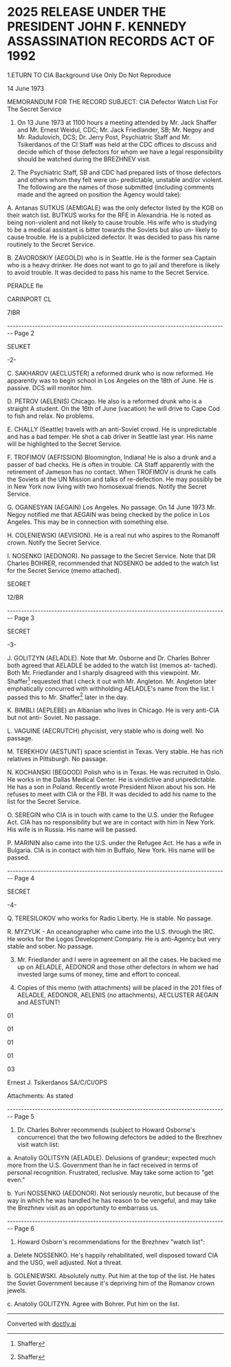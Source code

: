 # 2025 RELEASE UNDER THE PRESIDENT JOHN F. KENNEDY ASSASSINATION RECORDS ACT OF 1992

1.ETURN TO CIA
Background Use Only
Do Not Reproduce

14 June 1973

MEMORANDUM FOR THE RECORD
SUBJECT: CIA Defector Watch List
For The Secret Service

1. On 13 June 1973 at 1100 hours a meeting attended by Mr. Jack Shaffer and Mr. Ernest Weidul, CDC; Mr. Jack Friedlander, SB; Mr. Negoy and Mr. Radulovich, DCS; Dr. Jerry Post, Psychiatric Staff and Mr. Tsikerdanos of the CI Staff was held at the CDC offices to discuss and decide which of those defectors for whom we have a legal responsibility should be watched during the BREZHNEV visit.

2. The Psychiatric Staff, SB and CDC had prepared lists of those defectors and others whom they felt were un- predictable, unstable and/or violent. The following are the names of those submitted (including comments made and the agreed on position the Agency would take):

A. Antanas SUTKUS (AEMIGALE) was the only defector listed by the KGB on their watch list. BUTKUS works for the RFE in Alexandria. He is noted as being non-violent and not likely to cause trouble. His wife who is studying to be a medical assistant is bitter towards the Soviets but also un- likely to cause trouble. He is a publicized defector. It was decided to pass his name routinely to the Secret Service.

B. ZAVOROSKIY (AEGOLD) who is in Seattle. He is the former sea Captain who is a heavy drinker. He does not want to go to jail and therefore is likely to avoid trouble. It was decided to pass his name to the Secret Service.

PERADLE fle

CARINPORT CL

7IBR


-------------------------------------------------------------------------------- Page 2

SEUKET

-2-

C. SAKHAROV (AECLUSTER) a reformed drunk who is now reformed. He apparently was to begin school in Los Angeles on the 18th of June. He is passive. DCS will monitor him.

D. PETROV (AELENIS) Chicago. He also is a reformed drunk who is a straight A student. On the 16th of June (vacation) he will drive to Cape Cod to fish and relax. No problems.

E. CHALLY (Seattle) travels with an anti-Soviet crowd. He is unpredictable and has a bad temper. He shot a cab driver in Seattle last year. His name will be highlighted to the Secret Service.

F. TROFIMOV (AEFISSION) Bloomington, Indiana! He is also a drunk and a passer of bad checks. He is often in trouble. CA Staff apparently with the retirement of Jameson has no contact. When TROFIMOV is drunk he calls the Soviets at the UN Mission and talks of re-defection. He may possibly be in New York now living with two homosexual friends. Notify the Secret Service.

G. OGANESYAN (AEGAIN) Los Angeles. No passage. On 14 June 1973 Mr. Negoy notified me that AEGAIN was being checked by the police in Los Angeles. This may be in connection with something else.

H. COLENIEWSKI (AEVISION). He is a real nut who aspires to the Romanoff crown. Notify the Secret Service.

I. NOSENKO (AEDONOR). No passage to the Secret Service. Note that DR Charles BOHRER, recommended that NOSENKO be added to the watch list for the Secret Service (memo attached).

SEORET

12/BR


-------------------------------------------------------------------------------- Page 3

SECRET

-3-

J. GOLITZYN (AELADLE). Note that Mr.
Osborne and Dr. Charles Bohrer both agreed that
AELADLE be added to the watch list (memos at-
tached). Both Mr. Friedlander and I sharply
disagreed with this viewpoint. Mr. Shaffer[^3]
requested that I check it out with Mr. Angleton.
Mr. Angleton later emphatically concurred with
withholding AELADLE's name from the list. I
passed this to Mr. Shaffer[^3] later in the day.

K. BIMBLI (AEPLEBE) an Albanian who lives
in Chicago. He is very anti-CIA but not anti-
Soviet. No passage.

L. VAGUINE (AECRUTCH) phycisist, very
stable who is doing well. No passage.

M. TEREKHOV (AESTUNT) space scientist in
Texas. Very stable. He has rich relatives in
Pittsburgh. No passage.

N. KOCHANSKI (BEGOOD) Polish who is in
Texas. He was recruited in Oslo. He works in
the Dallas Medical Center. He is vindictive and
unpredictable. He has a son in Poland. Recently wrote President Nixon about his son.
He refuses to meet with CIA or the FBI. It was
decided to add his name to the list for the
Secret Service.

O. SEREGIN who CIA is in touch with came
to the U.S. under the Refugee Act. CIA has no
responsibility but we are in contact with him in
New York. His wife is in Russia. His name will
be passed.

P. MARININ also came into the U.S. under
the Refugee Act. He has a wife in Bulgaria. CIA
is in contact with him in Buffalo, New York. His
name will be passed.

[^3]: Shaffer


-------------------------------------------------------------------------------- Page 4

SECRET

-4-

Q. TERESILOKOV who works for Radio Liberty.
He is stable. No passage.

R. MYZYUK - An oceanographer who came into the U.S. through the IRC. He works for the Logos Development Company. He is anti-Agency but very stable and sober. No passage.

3. Mr. Friedlander and I were in agreement on all the cases. He backed me up on AELADLE, AEDONOR and those other defectors in whom we had invested large sums of money, time and effort to conceal.

4. Copies of this memo (with attachments) will be placed in the 201 files of AELADLE, AEDONOR, AELENIS (no attachments), AECLUSTER AEGAIN and AESTUNT!

01

01

01

01

03

Ernest J. Tsikerdanos
SA/C/CI/OPS

Attachments: As stated


-------------------------------------------------------------------------------- Page 5

1. Dr. Charles Bohrer recommends (subject to Howard Osborne's concurrence) that the two following defectors be added to the Brezhnev visit watch list:

a. Anatoliy GOLITSYN (AELADLE). Delusions of grandeur; expected much more from the U.S. Government than he in fact received in terms of personal recognition. Frustrated, reclusive. May take some action to "get even."

b. Yuri NOSSENKO (AEDONOR). Not seriously neurotic, but because of the way in which he was handled he has reason to be vengeful, and may take the Brezhnev visit as an opportunity to embarrass us.


-------------------------------------------------------------------------------- Page 6

1. Howard Osborn's recommendations for the Brezhnev "watch list":

a. Delete NOSSENKO. He's happily rehabilitated, well disposed toward CIA and the USG, well adjusted. Not a threat.

b. GOLENIEWSKI. Absolutely nutty. Put him at the top of the list. He hates the Soviet Government because it's depriving him of the Romanov crown jewels.

c. Anatoliy GOLITZYN. Agree with Bohrer. Put him on the list.


---
Converted with [doctly.ai](https://doctly.ai)